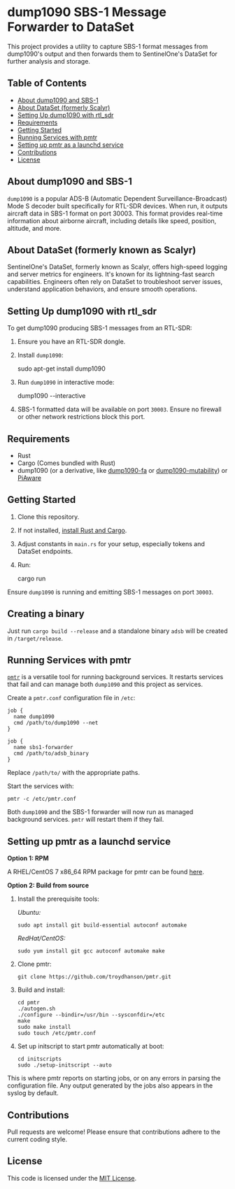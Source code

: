 # dump1090 SBS-1 Message Forwarder to DataSet

This project provides a utility to capture SBS-1 format messages from dump1090's output and then forwards them to SentinelOne's DataSet for further analysis and storage.

## Table of Contents

- [About dump1090 and SBS-1](#about-dump1090-and-sbs-1)
- [About DataSet (formerly Scalyr)](#about-dataset-formerly-scalyr)
- [Setting Up dump1090 with rtl_sdr](#setting-up-dump1090-with-rtl_sdr)
- [Requirements](#requirements)
- [Getting Started](#getting-started)
- [Running Services with pmtr](#running-services-with-pmtr)
- [Setting up pmtr as a launchd service](#setting-up-pmtr-as-a-launchd-service)
- [Contributions](#contributions)
- [License](#license)

## About dump1090 and SBS-1

`dump1090` is a popular ADS-B (Automatic Dependent Surveillance-Broadcast) Mode S decoder built specifically for RTL-SDR devices. When run, it outputs aircraft data in SBS-1 format on port 30003. This format provides real-time information about airborne aircraft, including details like speed, position, altitude, and more.

## About DataSet (formerly known as Scalyr)

SentinelOne's DataSet, formerly known as Scalyr, offers high-speed logging and server metrics for engineers. It's known for its lightning-fast search capabilities. Engineers often rely on DataSet to troubleshoot server issues, understand application behaviors, and ensure smooth operations.

## Setting Up dump1090 with rtl_sdr

To get dump1090 producing SBS-1 messages from an RTL-SDR:

1. Ensure you have an RTL-SDR dongle.
2. Install `dump1090`:

   sudo apt-get install dump1090

3. Run `dump1090` in interactive mode:

   dump1090 --interactive

4. SBS-1 formatted data will be available on port `30003`. Ensure no firewall or other network restrictions block this port.

## Requirements

- Rust
- Cargo (Comes bundled with Rust)
- dump1090 (or a derivative, like [dump1090-fa](https://github.com/topics/dump1090-fa) or [dump1090-mutability](https://github.com/adsb-related-code/dump1090-mutability)) or [PiAware](https://www.flightaware.com/adsb/piaware/)

## Getting Started

1. Clone this repository.
2. If not installed, [install Rust and Cargo](https://www.rust-lang.org/learn/get-started).
3. Adjust constants in `main.rs` for your setup, especially tokens and DataSet endpoints.
4. Run:

   cargo run

Ensure `dump1090` is running and emitting SBS-1 messages on port `30003`.

## Creating a binary

Just run `cargo build --release` and a standalone binary `adsb` will be created in `/target/release`.

## Running Services with pmtr

[`pmtr`](https://troydhanson.github.io/pmtr/) is a versatile tool for running background services. It restarts services that fail and can manage both `dump1090` and this project as services.

Create a `pmtr.conf` configuration file in `/etc`:

    job {
      name dump1090
      cmd /path/to/dump1090 --net
    }

    job {
      name sbs1-forwarder
      cmd /path/to/adsb_binary
    }

Replace `/path/to/` with the appropriate paths.

Start the services with:

    pmtr -c /etc/pmtr.conf

Both `dump1090` and the SBS-1 forwarder will now run as managed background services. `pmtr` will restart them if they fail.

## Setting up pmtr as a launchd service

**Option 1: RPM**

A RHEL/CentOS 7 x86_64 RPM package for pmtr can be found [here](https://troydhanson.github.io/pmtr/).

**Option 2: Build from source**

1.  Install the prerequisite tools:

    _Ubuntu:_

        sudo apt install git build-essential autoconf automake

    _RedHat/CentOS:_

        sudo yum install git gcc autoconf automake make

2.  Clone pmtr:

        git clone https://github.com/troydhanson/pmtr.git

3.  Build and install:

        cd pmtr
        ./autogen.sh
        ./configure --bindir=/usr/bin --sysconfdir=/etc
        make
        sudo make install
        sudo touch /etc/pmtr.conf

4.  Set up initscript to start pmtr automatically at boot:

        cd initscripts
        sudo ./setup-initscript --auto

This is where pmtr reports on starting jobs, or on any errors in parsing the configuration file. Any output generated by the jobs also appears in the syslog by default.

## Contributions

Pull requests are welcome! Please ensure that contributions adhere to the current coding style.

## License

This code is licensed under the [MIT License](https://github.com/imichaelmoore/adsb-rust-dataset/blob/main/LICENSE).


